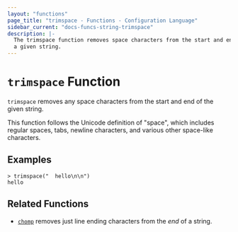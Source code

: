 ```yaml
---
layout: "functions"
page_title: "trimspace - Functions - Configuration Language"
sidebar_current: "docs-funcs-string-trimspace"
description: |-
  The trimspace function removes space characters from the start and end of
  a given string.
---
```


# `trimspace` Function


`trimspace` removes any space characters from the start and end of the given
string.

This function follows the Unicode definition of "space", which includes
regular spaces, tabs, newline characters, and various other space-like
characters.

## Examples

```
> trimspace("  hello\n\n")
hello
```

## Related Functions

* [`chomp`](./chomp.html) removes just line ending characters from the _end_ of
  a string.
